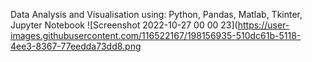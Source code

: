 Data Analysis and Visualisation using: Python, Pandas, Matlab, Tkinter, Jupyter Notebook
![Screenshot 2022-10-27 00 00 23](https://user-images.githubusercontent.com/116522167/198156935-510dc61b-5118-4ee3-8367-77eedda73dd8.png
